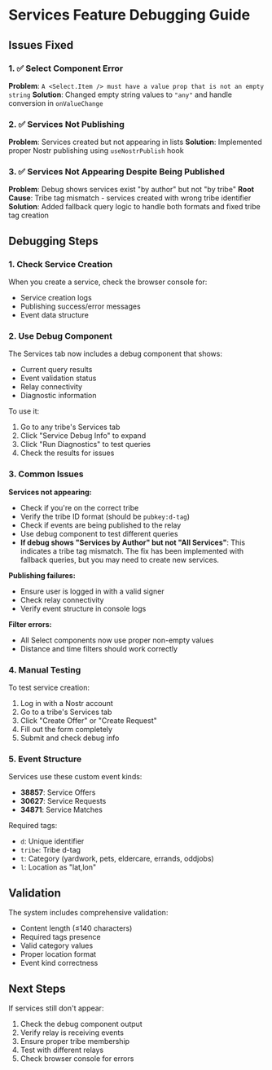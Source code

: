 # Services Feature Debugging Guide

## Issues Fixed

### 1. ✅ Select Component Error
**Problem**: `A <Select.Item /> must have a value prop that is not an empty string`
**Solution**: Changed empty string values to `"any"` and handle conversion in `onValueChange`

### 2. ✅ Services Not Publishing
**Problem**: Services created but not appearing in lists
**Solution**: Implemented proper Nostr publishing using `useNostrPublish` hook

### 3. ✅ Services Not Appearing Despite Being Published
**Problem**: Debug shows services exist "by author" but not "by tribe"
**Root Cause**: Tribe tag mismatch - services created with wrong tribe identifier
**Solution**: Added fallback query logic to handle both formats and fixed tribe tag creation

## Debugging Steps

### 1. Check Service Creation
When you create a service, check the browser console for:
- Service creation logs
- Publishing success/error messages
- Event data structure

### 2. Use Debug Component
The Services tab now includes a debug component that shows:
- Current query results
- Event validation status
- Relay connectivity
- Diagnostic information

To use it:
1. Go to any tribe's Services tab
2. Click "Service Debug Info" to expand
3. Click "Run Diagnostics" to test queries
4. Check the results for issues

### 3. Common Issues

**Services not appearing:**
- Check if you're on the correct tribe
- Verify the tribe ID format (should be `pubkey:d-tag`)
- Check if events are being published to the relay
- Use debug component to test different queries
- **If debug shows "Services by Author" but not "All Services"**: This indicates a tribe tag mismatch. The fix has been implemented with fallback queries, but you may need to create new services.

**Publishing failures:**
- Ensure user is logged in with a valid signer
- Check relay connectivity
- Verify event structure in console logs

**Filter errors:**
- All Select components now use proper non-empty values
- Distance and time filters should work correctly

### 4. Manual Testing

To test service creation:
1. Log in with a Nostr account
2. Go to a tribe's Services tab
3. Click "Create Offer" or "Create Request"
4. Fill out the form completely
5. Submit and check debug info

### 5. Event Structure

Services use these custom event kinds:
- **38857**: Service Offers
- **30627**: Service Requests
- **34871**: Service Matches

Required tags:
- `d`: Unique identifier
- `tribe`: Tribe d-tag
- `t`: Category (yardwork, pets, eldercare, errands, oddjobs)
- `l`: Location as "lat,lon"

## Validation

The system includes comprehensive validation:
- Content length (≤140 characters)
- Required tags presence
- Valid category values
- Proper location format
- Event kind correctness

## Next Steps

If services still don't appear:
1. Check the debug component output
2. Verify relay is receiving events
3. Ensure proper tribe membership
4. Test with different relays
5. Check browser console for errors
